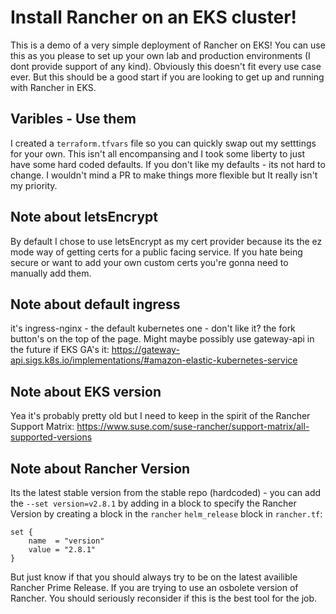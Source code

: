 # Install Rancher on an EKS cluster!

This is a demo of a very simple deployment of Rancher on EKS! You can use this as you please to set up your own lab and production environments (I dont provide support of any kind). Obviously this doesn't fit every use case ever. But this should be a good start if you are looking to get up and running with Rancher in EKS.

## Varibles - Use them
I created a `terraform.tfvars` file so you can quickly swap out my setttings for your own. This isn't all encompansing and I took some liberty to just have some hard coded defaults. If you don't like my defaults - its not hard to change. I wouldn't mind a PR to make things more flexible but It really isn't my priority.

## Note about letsEncrypt
By default I chose to use letsEncrypt as my cert provider because its the ez mode way of getting certs for a public facing service. If you hate being secure or want to add your own custom certs you're gonna need to manually add them.

## Note about default ingress
it's ingress-nginx - the default kubernetes one - don't like it? the fork button's on the top of the page. Might maybe possibly use gateway-api in the future if EKS GA's it: https://gateway-api.sigs.k8s.io/implementations/#amazon-elastic-kubernetes-service

## Note about EKS version
Yea it's probably pretty old but I need to keep in the spirit of the Rancher Support Matrix: https://www.suse.com/suse-rancher/support-matrix/all-supported-versions

## Note about Rancher Version
Its the latest stable version from the stable repo (hardcoded) - you can add the `--set version=v2.8.1` by adding in a block to specify the Rancher Version by creating a block in the `rancher` `helm_release` block in `rancher.tf`:
```
set {
    name  = "version"
    value = "2.8.1"
}
```
But just know if that you should always try to be on the latest availible Rancher Prime Release. If you are trying to use an osbolete version of Rancher. You should seriously reconsider if this is the best tool for the job.



